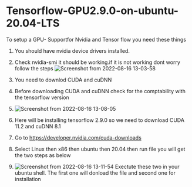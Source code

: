 # Tensorflow-GPU2.9.0-on-ubuntu-20.04-LTS


To setup a GPU- Supportfor Nvidia and Tensor flow you need these things
1. You should have nvidia device drivers installed.
2. Check nvidia-smi it should be working.if it is not working dont worry follow the steps
![Screenshot from 2022-08-16 13-03-58](https://user-images.githubusercontent.com/45037843/184864535-2db2dbfa-8c9a-4afd-ba42-f268b975215a.png)

3. You need to downlod CUDA and cuDNN
4. Before downloading CUDA and cuDNN check for the comptability with the tensorflow version
5. ![Screenshot from 2022-08-16 13-08-05](https://user-images.githubusercontent.com/45037843/184865155-4957c2c5-361e-409e-a99e-7bfc20808f0a.png)

6. Here will be installing tensorflow 2.9.0 so we need to download CUDA 11.2 and cuDNN 8.1
7. Go to https://developer.nvidia.com/cuda-downloads

8. Select Linux then x86 then ubuntu then 20.04 then run file you will get the two steps as below
9. ![Screenshot from 2022-08-16 13-11-54](https://user-images.githubusercontent.com/45037843/184865899-4b684b90-6b95-4c98-978d-89c78873a2bd.png)
Exectute these two in your ubuntu shell. The first one will donload the file and second one for installation


